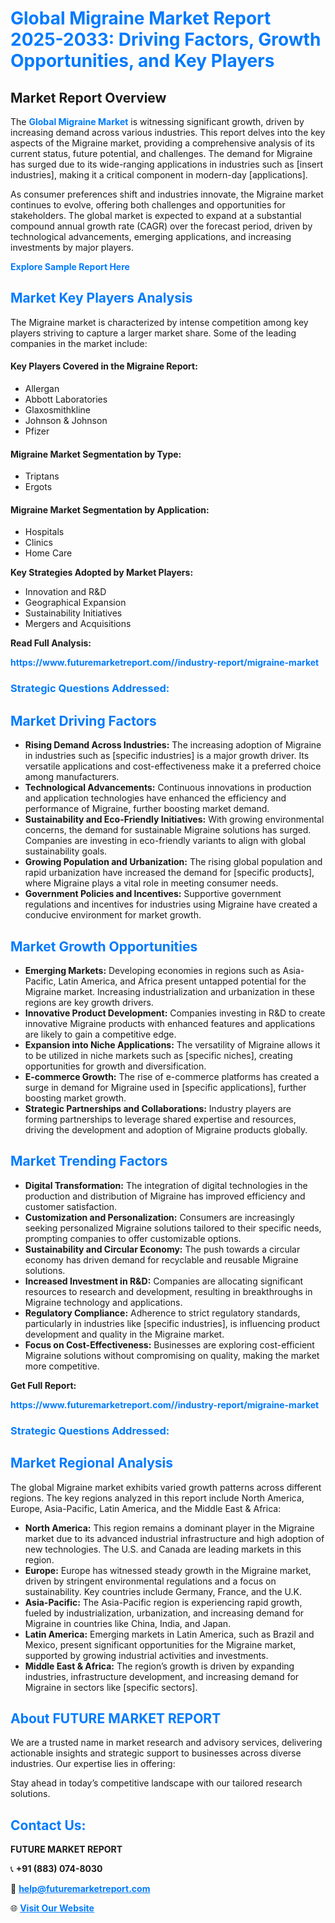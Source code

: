 <h1 style="color: #007BFF;">Global Migraine Market Report 2025-2033: Driving Factors, Growth Opportunities, and Key Players</h1>

<section id="overview">
<h2>Market Report Overview</h2>
<p>The <a href="https://www.futuremarketreport.com//industry-report/migraine-market" style="color: #007BFF; text-decoration: none;"><strong>Global Migraine Market</strong></a> is witnessing significant growth, driven by increasing demand across various industries. This report delves into the key aspects of the Migraine market, providing a comprehensive analysis of its current status, future potential, and challenges. The demand for Migraine has surged due to its wide-ranging applications in industries such as [insert industries], making it a critical component in modern-day [applications].</p>
<p>As consumer preferences shift and industries innovate, the Migraine market continues to evolve, offering both challenges and opportunities for stakeholders. The global market is expected to expand at a substantial compound annual growth rate (CAGR) over the forecast period, driven by technological advancements, emerging applications, and increasing investments by major players.</p>
</section>

<section id="overview">
<p><a href="https://www.futuremarketreport.com//request-sample/reportId=63660" style="color: #007BFF; text-decoration: none;"><strong>Explore Sample Report Here</strong></a></p>
</section>

<section id="key-players">
<h2 style="color: #007BFF;">Market Key Players Analysis</h2>
<p>The Migraine market is characterized by intense competition among key players striving to capture a larger market share. Some of the leading companies in the market include:</p>
<h4>Key Players Covered in the Migraine Report:</h4>
<ul><li>Allergan</li><li>Abbott Laboratories</li><li>Glaxosmithkline</li><li>Johnson &amp; Johnson</li><li>Pfizer</li></ul>
<h4>Migraine Market Segmentation by Type:</h4>
<ul><li>Triptans</li><li>Ergots</li></ul>

<h4>Migraine Market Segmentation by Application:</h4>
<ul><li>Hospitals</li><li>Clinics</li><li>Home Care</li></ul>
<p><strong>Key Strategies Adopted by Market Players:</strong></p>
<ul>
<li>Innovation and R&D</li>
<li>Geographical Expansion</li>
<li>Sustainability Initiatives</li>
<li>Mergers and Acquisitions</li>
</ul>
</section>

<section>
<p><strong>Read Full Analysis: </strong></p><a href="https://www.futuremarketreport.com//industry-report/migraine-market" style="color: #007BFF; text-decoration: none;"><strong>https://www.futuremarketreport.com//industry-report/migraine-market</strong></a>
<h3 style="color: #007BFF;">Strategic Questions Addressed:</h3>
</section>

<section id="driving-factors">
<h2 style="color: #007BFF;">Market Driving Factors</h2>
<ul>
<li><strong>Rising Demand Across Industries:</strong> The increasing adoption of Migraine in industries such as [specific industries] is a major growth driver. Its versatile applications and cost-effectiveness make it a preferred choice among manufacturers.</li>
<li><strong>Technological Advancements:</strong> Continuous innovations in production and application technologies have enhanced the efficiency and performance of Migraine, further boosting market demand.</li>
<li><strong>Sustainability and Eco-Friendly Initiatives:</strong> With growing environmental concerns, the demand for sustainable Migraine solutions has surged. Companies are investing in eco-friendly variants to align with global sustainability goals.</li>
<li><strong>Growing Population and Urbanization:</strong> The rising global population and rapid urbanization have increased the demand for [specific products], where Migraine plays a vital role in meeting consumer needs.</li>
<li><strong>Government Policies and Incentives:</strong> Supportive government regulations and incentives for industries using Migraine have created a conducive environment for market growth.</li>
</ul>
</section>

<section id="growth-opportunities">
<h2 style="color: #007BFF;">Market Growth Opportunities</h2>
<ul>
<li><strong>Emerging Markets:</strong> Developing economies in regions such as Asia-Pacific, Latin America, and Africa present untapped potential for the Migraine market. Increasing industrialization and urbanization in these regions are key growth drivers.</li>
<li><strong>Innovative Product Development:</strong> Companies investing in R&D to create innovative Migraine products with enhanced features and applications are likely to gain a competitive edge.</li>
<li><strong>Expansion into Niche Applications:</strong> The versatility of Migraine allows it to be utilized in niche markets such as [specific niches], creating opportunities for growth and diversification.</li>
<li><strong>E-commerce Growth:</strong> The rise of e-commerce platforms has created a surge in demand for Migraine used in [specific applications], further boosting market growth.</li>
<li><strong>Strategic Partnerships and Collaborations:</strong> Industry players are forming partnerships to leverage shared expertise and resources, driving the development and adoption of Migraine products globally.</li>
</ul>
</section>

<section id="trending-factors">
<h2 style="color: #007BFF;">Market Trending Factors</h2>
<ul>
<li><strong>Digital Transformation:</strong> The integration of digital technologies in the production and distribution of Migraine has improved efficiency and customer satisfaction.</li>
<li><strong>Customization and Personalization:</strong> Consumers are increasingly seeking personalized Migraine solutions tailored to their specific needs, prompting companies to offer customizable options.</li>
<li><strong>Sustainability and Circular Economy:</strong> The push towards a circular economy has driven demand for recyclable and reusable Migraine solutions.</li>
<li><strong>Increased Investment in R&D:</strong> Companies are allocating significant resources to research and development, resulting in breakthroughs in Migraine technology and applications.</li>
<li><strong>Regulatory Compliance:</strong> Adherence to strict regulatory standards, particularly in industries like [specific industries], is influencing product development and quality in the Migraine market.</li>
<li><strong>Focus on Cost-Effectiveness:</strong> Businesses are exploring cost-efficient Migraine solutions without compromising on quality, making the market more competitive.</li>
</ul>
</section>

<section>
<p><strong>Get Full Report: </strong></p><a href="https://www.futuremarketreport.com//industry-report/migraine-market" style="color: #007BFF; text-decoration: none;"><strong>https://www.futuremarketreport.com//industry-report/migraine-market</strong></a>
<h3 style="color: #007BFF;">Strategic Questions Addressed:</h3>
</section>


<section id="regional-analysis">
<h2 style="color: #007BFF;">Market Regional Analysis</h2>
<p>The global Migraine market exhibits varied growth patterns across different regions. The key regions analyzed in this report include North America, Europe, Asia-Pacific, Latin America, and the Middle East & Africa:</p>
<ul>
<li><strong>North America:</strong> This region remains a dominant player in the Migraine market due to its advanced industrial infrastructure and high adoption of new technologies. The U.S. and Canada are leading markets in this region.</li>
<li><strong>Europe:</strong> Europe has witnessed steady growth in the Migraine market, driven by stringent environmental regulations and a focus on sustainability. Key countries include Germany, France, and the U.K.</li>
<li><strong>Asia-Pacific:</strong> The Asia-Pacific region is experiencing rapid growth, fueled by industrialization, urbanization, and increasing demand for Migraine in countries like China, India, and Japan.</li>
<li><strong>Latin America:</strong> Emerging markets in Latin America, such as Brazil and Mexico, present significant opportunities for the Migraine market, supported by growing industrial activities and investments.</li>
<li><strong>Middle East & Africa:</strong> The region’s growth is driven by expanding industries, infrastructure development, and increasing demand for Migraine in sectors like [specific sectors].</li>
</ul>
</section>

<footer>
<h2 style="color: #007BFF;">About FUTURE MARKET REPORT</h2>
<p>We are a trusted name in market research and advisory services, delivering actionable insights and strategic support to businesses across diverse industries. Our expertise lies in offering:</p>

<p>Stay ahead in today’s competitive landscape with our tailored research solutions.</p>

<h2 style="color: #007BFF;">Contact Us:</h2>
<p><strong>FUTURE MARKET REPORT</strong></p>
<p>📞 <strong>+91 (883) 074-8030</strong></p>
<p>📧 <strong><a href="mailto:help@futuremarketreport.com" style="color: #007BFF;">help@futuremarketreport.com</a></strong></p>
<p>🌐 <strong><a href="https://www.futuremarketreport.com/" style="color: #007BFF;">Visit Our Website</a></strong></p>
</footer>